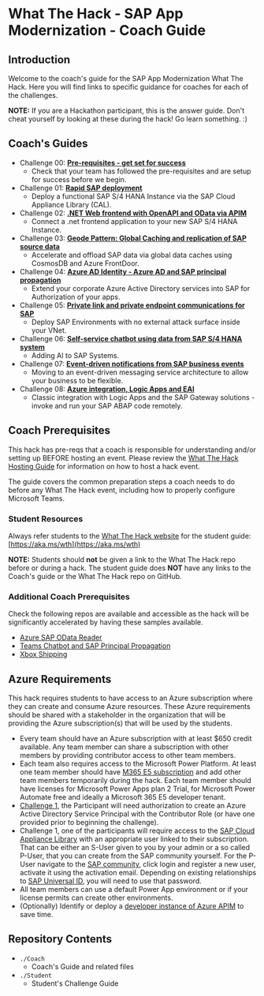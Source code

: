 # What The Hack - SAP App Modernization - Coach Guide

## Introduction

Welcome to the coach's guide for the SAP App Modernization What The Hack. Here you will find links to specific guidance for coaches for each of the challenges.

**NOTE:** If you are a Hackathon participant, this is the answer guide. Don't cheat yourself by looking at these during the hack! Go learn something. :)

## Coach's Guides
- Challenge 00: **[Pre-requisites - get set for success](./Solution-00.md)**
	 - Check that your team has followed the pre-requisites and are setup for success before we begin.
- Challenge 01: **[Rapid SAP deployment](./Solution-01.md)**
	 - Deploy a functional SAP S/4 HANA Instance via the SAP Cloud Appliance Library (CAL).
- Challenge 02: **[.NET Web frontend with OpenAPI and OData via APIM](./Solution-02.md)**
	 - Connect a .net frontend application to your new SAP S/4 HANA Instance.
- Challenge 03: **[Geode Pattern: Global Caching and replication of SAP source data](./Solution-03.md)**
	 - Accelerate and offload SAP data via global data caches using CosmosDB and Azure FrontDoor.
- Challenge 04: **[Azure AD Identity - Azure AD and SAP principal propagation](./Solution-04.md)**
	 - Extend your corporate Azure Active Directory services into SAP for Authorization of your apps.
- Challenge 05: **[Private link and private endpoint communications for SAP](./Solution-05.md)**
	 - Deploy SAP Environments with no external attack surface inside your VNet.
- Challenge 06: **[Self-service chatbot using data from SAP S/4 HANA system](./Solution-06.md)**
	 - Adding AI to SAP Systems.
- Challenge 07: **[Event-driven notifications from SAP business events](./Solution-07.md)**
	 - Moving to an event-driven messaging service architecture to allow your business to be flexible.
- Challenge 08: **[Azure integration, Logic Apps and EAI](./Solution-08.md)**
	 - Classic integration with Logic Apps and the SAP Gateway solutions - invoke and run your SAP ABAP code remotely.

## Coach Prerequisites

This hack has pre-reqs that a coach is responsible for understanding and/or setting up BEFORE hosting an event. Please review the [What The Hack Hosting Guide](https://aka.ms/wthhost) for information on how to host a hack event.

The guide covers the common preparation steps a coach needs to do before any What The Hack event, including how to properly configure Microsoft Teams.

### Student Resources

Always refer students to the [What The Hack website](https://aka.ms/wth) for the student guide: [https://aka.ms/wth](https://aka.ms/wth)

**NOTE:** Students should **not** be given a link to the What The Hack repo before or during a hack. The student guide does **NOT** have any links to the Coach's guide or the What The Hack repo on GitHub.

### Additional Coach Prerequisites

Check the following repos are available and accessible as the hack will be significantly accelerated by having these samples available.

- [Azure SAP OData Reader](https://github.com/MartinPankraz/AzureSAPODataReader)
- [Teams Chatbot and SAP Principal Propagation](https://github.com/ROBROICH/Teams-Chatbot-SAP-NW-Principal-Propagation)
- [Xbox Shipping](https://github.com/thzandvl/xbox-shipping)

## Azure Requirements

This hack requires students to have access to an Azure subscription where they can create and consume Azure resources. These Azure requirements should be shared with a stakeholder in the organization that will be providing the Azure subscription(s) that will be used by the students.

- Every team should have an Azure subscription with at least $650 credit available. Any team member can share a subscription with other members by providing contributor access to other team members.
- Each team also requires access to the Microsoft Power Platform. At least one team member should have [M365 E5 subscription](https://go.microsoft.com/fwlink/p/?LinkID=698279)  and add other team members temporarily during the hack. Each team member should have licenses for Microsoft Power Apps plan 2 Trial, for Microsoft Power Automate free and ideally a Microsoft 365 E5 developer tenant.
- [Challenge 1](../Student/Challenge-01.md), the Participant will need authorization to create an Azure Active Directory Service Principal with the Contributor Role (or have one provided prior to beginning the challenge).
- Challenge 1, one of the participants will require access to the [SAP Cloud Appliance Library](https://cal.sap.com) with an appropriate user linked to their subscription. That can be either an S-User given to you by your admin or a so called P-User, that you can create from the SAP community yourself. For the P-User navigate to the [SAP community](https://community.sap.com/), click login and register a new user, activate it using the activation email. Depending on existing relationships to [SAP Universal ID](https://account.sap.com/core/create/landing), you will need to use that password.
- All team members can use a default Power App environment or if your license permits can create other environments.
- (Optionally) Identify or deploy a [developer instance of Azure APIM](https://docs.microsoft.com/en-us/azure/api-management/get-started-create-service-instance) to save time.

## Repository Contents

- `./Coach`
  - Coach's Guide and related files
- `./Student`
  - Student's Challenge Guide
